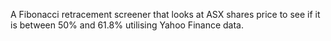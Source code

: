 A Fibonacci retracement screener that looks at ASX shares price to see if it is between 50% and 61.8% utilising Yahoo Finance data.
